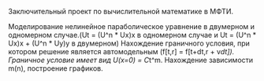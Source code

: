 Заключительный проект по вычислительной математике в МФТИ. 

Моделирование нелинейное параболическое уравнение в двумерном и одномерном случае.(Ut = (U^n * Ux)x в одномерном случае и Ut = (U^n * Ux)x + (U^n * Uy)y в двумерном)
Нахождение граничного условия, при котором решение является автомодельным (f[t,r] =  f[t+dt,r + v*dt]).
Граничное условие имеет вид U(x=0) = C*t^m.
Нахождение зависимости m(n), построение графиков.
